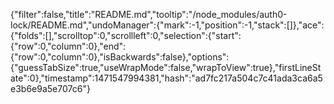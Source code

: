 {"filter":false,"title":"README.md","tooltip":"/node_modules/auth0-lock/README.md","undoManager":{"mark":-1,"position":-1,"stack":[]},"ace":{"folds":[],"scrolltop":0,"scrollleft":0,"selection":{"start":{"row":0,"column":0},"end":{"row":0,"column":0},"isBackwards":false},"options":{"guessTabSize":true,"useWrapMode":false,"wrapToView":true},"firstLineState":0},"timestamp":1471547994381,"hash":"ad7fc217a504c7c41ada3ca6a5e3b6e9a5e707c6"}
